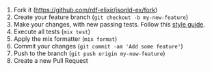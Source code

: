 1. Fork it (<https://github.com/rdf-elixir/jsonld-ex/fork>)
2. Create your feature branch (`git checkout -b my-new-feature`)
3. Make your changes, with new passing tests. Follow this [style guide].
4. Execute all tests (`mix test`)
5. Apply the mix formatter (`mix format`)
6. Commit your changes (`git commit -am 'Add some feature'`)
7. Push to the branch (`git push origin my-new-feature`)
8. Create a new Pull Request

[style guide]:  https://github.com/christopheradams/elixir_style_guide 

